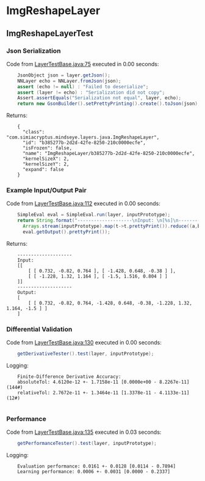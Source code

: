 # ImgReshapeLayer
## ImgReshapeLayerTest
### Json Serialization
Code from [LayerTestBase.java:75](../../../../../../../../MindsEye/src/test/java/com/simiacryptus/mindseye/layers/LayerTestBase.java#L75) executed in 0.00 seconds: 
```java
    JsonObject json = layer.getJson();
    NNLayer echo = NNLayer.fromJson(json);
    assert (echo != null) : "Failed to deserialize";
    assert (layer != echo) : "Serialization did not copy";
    Assert.assertEquals("Serialization not equal", layer, echo);
    return new GsonBuilder().setPrettyPrinting().create().toJson(json);
```

Returns: 

```
    {
      "class": "com.simiacryptus.mindseye.layers.java.ImgReshapeLayer",
      "id": "b385277b-2d2d-42fe-8250-210c0000ecfe",
      "isFrozen": false,
      "name": "ImgReshapeLayer/b385277b-2d2d-42fe-8250-210c0000ecfe",
      "kernelSizeX": 2,
      "kernelSizeY": 2,
      "expand": false
    }
```



### Example Input/Output Pair
Code from [LayerTestBase.java:112](../../../../../../../../MindsEye/src/test/java/com/simiacryptus/mindseye/layers/LayerTestBase.java#L112) executed in 0.00 seconds: 
```java
    SimpleEval eval = SimpleEval.run(layer, inputPrototype);
    return String.format("--------------------\nInput: \n[%s]\n--------------------\nOutput: \n%s",
      Arrays.stream(inputPrototype).map(t->t.prettyPrint()).reduce((a,b)->a+",\n"+b).get(),
      eval.getOutput().prettyPrint());
```

Returns: 

```
    --------------------
    Input: 
    [[
    	[ [ 0.732, -0.82, 0.764 ], [ -1.428, 0.648, -0.38 ] ],
    	[ [ -1.228, 1.32, 1.164 ], [ -1.5, 1.516, 0.804 ] ]
    ]]
    --------------------
    Output: 
    [
    	[ [ 0.732, -0.82, 0.764, -1.428, 0.648, -0.38, -1.228, 1.32, 1.164, -1.5 ] ]
    ]
```



### Differential Validation
Code from [LayerTestBase.java:130](../../../../../../../../MindsEye/src/test/java/com/simiacryptus/mindseye/layers/LayerTestBase.java#L130) executed in 0.00 seconds: 
```java
    getDerivativeTester().test(layer, inputPrototype);
```
Logging: 
```
    Finite-Difference Derivative Accuracy:
    absoluteTol: 4.6120e-12 +- 1.7158e-11 [0.0000e+00 - 8.2267e-11] (144#)
    relativeTol: 2.7672e-11 +- 1.3464e-11 [1.3378e-11 - 4.1133e-11] (12#)
    
```

### Performance
Code from [LayerTestBase.java:135](../../../../../../../../MindsEye/src/test/java/com/simiacryptus/mindseye/layers/LayerTestBase.java#L135) executed in 0.03 seconds: 
```java
    getPerformanceTester().test(layer, inputPrototype);
```
Logging: 
```
    Evaluation performance: 0.0161 +- 0.0128 [0.0114 - 0.7894]
    Learning performance: 0.0006 +- 0.0031 [0.0000 - 0.2337]
    
```

